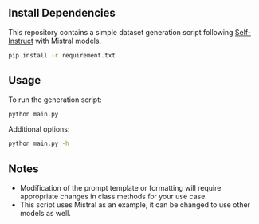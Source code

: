 ## Install Dependencies

This repository contains a simple dataset generation script following [Self-Instruct](https://arxiv.org/abs/2212.10560) with Mistral models.

```bash
pip install -r requirement.txt
```

## Usage

To run the generation script:

```bash
python main.py
```

Additional options:

```bash
python main.py -h


```

## Notes

- Modification of the prompt template or formatting will require appropriate changes in class methods for your use case.
- This script uses Mistral as an example, it can be changed to use other models as well.
